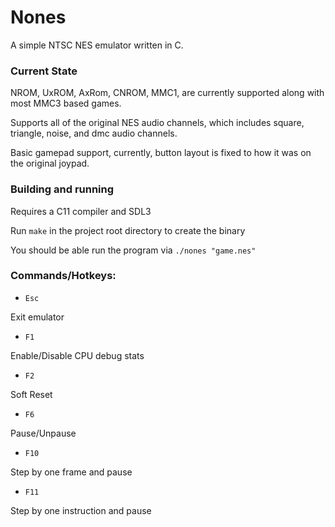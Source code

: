 # Nones

A simple NTSC NES emulator written in C.

### Current State

NROM, UxROM, AxRom, CNROM, MMC1, are currently supported along with most MMC3 based games.

Supports all of the original NES audio channels, which includes square, triangle, noise, and dmc audio channels.

Basic gamepad support, currently, button layout is fixed to how it was on the original joypad.

### Building and running

Requires a C11 compiler and SDL3

Run `make` in the project root directory to create the binary

You should be able run the program via `./nones "game.nes"`

### Commands/Hotkeys:

* `Esc`

Exit emulator

* `F1`

Enable/Disable CPU debug stats

* `F2`

Soft Reset

* `F6`

Pause/Unpause

* `F10`

Step by one frame and pause

* `F11`

Step by one instruction and pause
